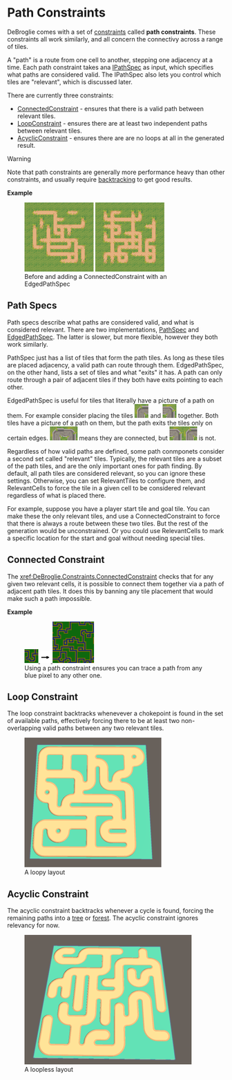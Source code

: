 # Path Constraints

DeBroglie comes with a set of <a href="constraints.md">constraints</a> called **path constraints**. These constraints all work similarly, and all concern the connectivy across a range of tiles.

A "path" is a route from one cell to another, stepping one adjacency at a time. Each path constraint takes ana [IPathSpec](xref:DeBroglie.Constraints.IPathSpec) as input, which specifies what paths are considered valid. The IPathSpec also lets you control which tiles are "relevant", which is discussed later.

There are currently three constraints:

* [ConnectedConstraint](xref:DeBroglie.Constraints.ConnectedConstraint) - ensures that there is a valid path between relevant tiles.
* [LoopConstraint](xref:DeBroglie.Constraints.LoopConstraint) - ensures there are at least two independent paths between relevant tiles.
* [AcyclicConstraint](xref:DeBroglie.Constraints.AcyclicConstraint) - ensures there are are no loops at all in the generated result.

> [!WARNING]
> Note that path constraints are generally more performance heavy than other constraints, and usually require [backtracking](features.md#backtracking) to get good results.

**Example**

<figure>
<img src="../images/edged_path_constraint_missing.png"/>
<a href="https://github.com/BorisTheBrave/DeBroglie/blob/master/samples/grass/edged_path_constraint.json">
<img src="../images/edged_path_constraint.png"/>
</a>
<figcaption>Before and adding a ConnectedConstraint with an EdgedPathSpec</figcaption>
</figure>

## Path Specs

Path specs describe what paths are considered valid, and what is considered relevant. There are two implementations, [PathSpec](xref:DeBroglie.Constraints.PathSpec) and [EdgedPathSpec](xref:DeBroglie.Constraints.EdgedPathSpec). The latter is slower, but more flexible, however they both work similarly.

PathSpec just has a list of tiles that form the path tiles. As long as these tiles are placed adjacency, a valid path can route through them. EdgedPathSpec, on the other hand, lists a set of tiles and what "exits" it has. A path can only route through a pair of adjacent tiles if they both have exits pointing to each other.

EdgedPathSpec is useful for tiles that literally have a picture of a path on them. For example consider placing the tiles <img src="../images/grass_corner3.png"> and <img src="../images/grass_corner4.png"> together. Both tiles have a picture of a path on them, but the path exits the tiles only on certain edges. <span><img src="../images/grass_corner3.png"><img src="../images/grass_corner4.png"></span> means they are connected, but <span><img src="../images/grass_corner4.png"><img src="../images/grass_corner3.png"></span> is not. 

Regardless of how valid paths are defined, some path conmponets consider a second set called "relevant" tiles. Typically, the relevant tiles are a subset of the path tiles, and are the only important ones for path finding. By default, all path tiles are considered relevant, so you can ignore these settings. Otherwise, you can set RelevantTiles to configure them, and RelevantCells to force the tile in a given cell to be considered relevant regardless of what is placed there.

For example, suppose you have a player start tile and goal tile. You can make these the only relevant tiles, and use a ConnectedConstraint to force that there is always a route between these two tiles. But the rest of the generation would be unconstrained. Or you could use RelevantCells to mark a specific location for the start and goal without needing special tiles.

## Connected Constraint

The <xref:DeBroglie.Constraints.ConnectedConstraint> checks that for any given two relevant cells, it is possible to connect them together via a path of adjacent path tiles. It does this by banning any tile placement that would make such a path impossible.

**Example**

<figure>
<a href="https://github.com/BorisTheBrave/DeBroglie/blob/master/samples/docs/pathway_overlapping_path.json">
<img src="../images/pathway.png"/>
<img src="../images/arrow.png"/>
<img src="../images/pathway_overlapping_path.png"/>
</a>
<figcaption>Using a path constraint ensures you can trace a path from any blue pixel to any other one.</figcaption>
</figure>

## Loop Constraint

The loop constraint backtracks whenevever a chokepoint is found in the set of available paths, effectively forcing there to be at least two non-overlapping valid paths between any two relevant tiles.

<figure>
<img src="../images/loop_constraint.png"/>
<figcaption>A loopy layout</figcaption>
</figure>

## Acyclic Constraint

The acyclic constraint backtracks whenever a cycle is found, forcing the remaining paths into a [tree](https://en.wikipedia.org/wiki/Tree_(graph_theory)) or [forest](https://en.wikipedia.org/wiki/Tree_(graph_theory)#Forest). The acyclic constraint ignores relevancy for now.

<figure>
<img src="../images/acyclic_constraint.png"/>
<figcaption>A loopless layout</figcaption>
</figure>
